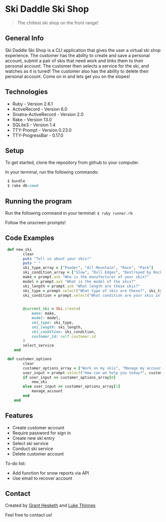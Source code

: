 # Ski Daddle Ski Shop
> The chillest ski shop on the front range!


## General Info

Ski Daddle Ski Shop is a CLI application that gives the user a virtual ski shop experience. The customer has the ability to create and save a personal account, submit a pair of skis that need work and links them to their personal account. The customer then selects a service for the ski, and watches as it is tuned! The customer also has the ability to delete their personal account. Come on in and lets get you on the slopes!

## Technologies
* Ruby - Version 2.6.1
* ActiveRecord - Version 6.0
* Sinatra-ActiveRecord - Version 2.0
* Rake - Version 13.0
* SQLite3 - Version 1.4
* TTY-Prompt - Version 0.23.0
* TTY-ProgressBar - 0.17.0

## Setup

 To get started, clone the repository from github to your computer.

In your terminal, run the following commands:


```ruby
 $ bundle
 $ rake db:seed 
 ```


## Running the program

Run the following command in your terminal:
``` $ ruby runner.rb ```

Follow the onscreen prompts!

## Code Examples

```ruby
 def new_ski
        clear
        puts "Tell us about your skis!"
        puts " "
        ski_type_array = ["Powder", "All Mountain", "Race", "Park"]
        ski_condition_array = ["Slow", "Dull Edges", "Destroyed by Rocks", "New pair of skis"]
        make = prompt.ask "Who is the manufacturer of your skis?"
        model = prompt.ask "What is the model of the skis?"
        ski_length = prompt.ask "What length are these skis?"
        ski_type = prompt.select("What type of skis are these?", ski_type_array)
        ski_condition = prompt.select("What condition are your skis in?", ski_condition_array)

        
        @current_ski = Ski.create(                         
            make: make,
            model: model,
            ski_type: ski_type,
            ski_length: ski_length,
            ski_condition: ski_condition,
            customer_id: self.customer.id
        )
        select_service
    end
``` 

```ruby
 def customer_options
        clear
        customer_options_array = ["Work on my skis", "Manage my account"]
        user_input = prompt.select("How can we help you today?", customer_options_array)
        if user_input == customer_options_array[0]
            new_ski
        else user_input == customer_options_array[1]
            manage_account
        end
    end
```
## Features
* Create customer account
* Require password for sign in
* Create new ski entry
* Select ski service
* Conduct ski service
* Delete customer account

To-do list:
* Add function for snow reports via API
* Use email to recover account

## Contact
Created by [Grant Hesketh](https://www.linkedin.com/in/granthesketh/) and [Luke Thinnes](https://www.linkedin.com/in/luke-thinnes-37a2a014b/) 

Feel free to contact us!